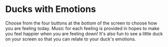 # Ducks with Emotions
Choose from the four buttons at the bottom of the screen to choose how you are feeling today. Music for each feeling is provided in hopes to make you feel happier when you are feeling down! It's also fun to see a little duck on your screen so that you can relate to your duck's emotions.